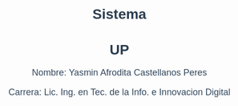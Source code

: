# Sistema
<!DOCTYPE html>
<html lang="es">
<head>
    <meta charset="UTF-8">
    <meta name="viewport" content="width=device-width, initial-scale=1.0">
    <title>Mi Información</title>
    <style>
        body {
            font-family: Arial, sans-serif;
            text-align: center;
            margin-top: 50px;
        }
        h1 {
            color: #2c3e50;
        }
        p {
            font-size: 18px;
            color: #34495e;
        }
    </style>
</head>
<body>
    <h1>UP</h1>
    <p>Nombre: Yasmin Afrodita Castellanos Peres</p>
    <p>Carrera: Lic. Ing. en Tec. de la Info. e Innovacion Digital</p>
</body>
</html>
